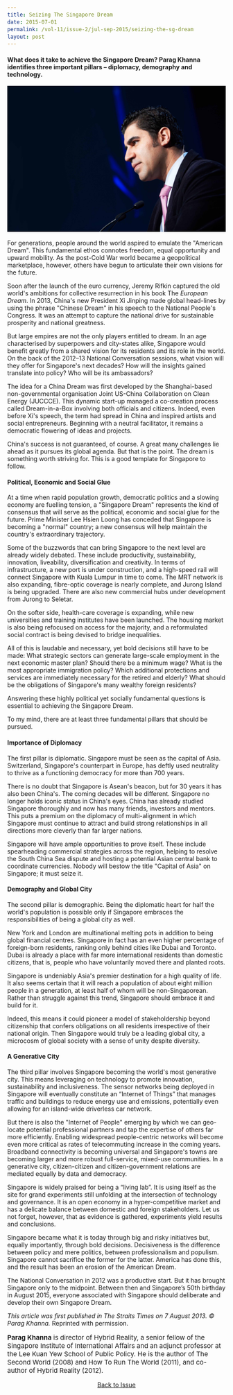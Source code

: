 ```yaml
---
title: Seizing The Singapore Dream
date: 2015-07-01
permalink: /vol-11/issue-2/jul-sep-2015/seizing-the-sg-dream
layout: post
---
```

#### What does it take to achieve the Singapore Dream? **Parag Khanna** identifies three important pillars – diplomacy, demography and technology.

![Alt text for image on Isomer site](/images/vol-11-issue-2/seizingthedream/PK-Brussels-March-2012-David-Plas1.jpg)

For generations, people around the world aspired to emulate the "American Dream". This fundamental ethos connotes freedom, equal opportunity and upward mobility. As the post-Cold War world became a geopolitical marketplace, however, others have begun to articulate their own visions for the future.

Soon after the launch of the euro currency, Jeremy Rifkin captured the old world's ambitions for collective resurrection in his book The <i>European Dream</i>. In 2013, China's new President Xi Jinping made global head-lines by using the phrase "Chinese Dream" in  his  speech  to  the  National  People's Congress. It was an attempt to capture the national drive for sustainable prosperity and national greatness.

But large empires are not the only players entitled to dream. In an age characterised by superpowers and city-states alike, Singapore would benefit greatly from a shared vision  for  its  residents  and  its  role  in  the world. On the back of the 2012–13 National Conversation sessions, what vision will they offer for Singapore's next decades? How will the  insights  gained  translate  into  policy? Who will be its ambassadors? 

The idea for a China Dream was first developed  by  the  Shanghai-based  non-governmental organisation Joint US-China Collaboration on Clean Energy (JUCCCE). This dynamic start-up managed a co-creation process called Dream-in-a-Box involving both officials and citizens. Indeed, even before Xi's speech, the term had spread in China and inspired artists and social entrepreneurs. Beginning with a neutral facilitator, it remains a democratic flowering of ideas and projects. 

China's success is not guaranteed, of course. A great many challenges lie ahead as it pursues its global agenda. But that is the point. The dream is something worth striving  for. This  is  a  good  template  for Singapore to follow.

#### **Political, Economic and Social Glue** 

At  a  time  when  rapid  population  growth, democratic politics and a slowing economy are fuelling tension, a "Singapore Dream" represents the kind of consensus that will serve as the political, economic and social glue  for  the  future.  Prime  Minister  Lee Hsien Loong has conceded that Singapore is  becoming  a  "normal"  country;  a  new consensus will help maintain the country's extraordinary trajectory.

Some of the buzzwords that can bring Singapore to the next level are already widely debated. These include productivity, sustainability, innovation, liveability, diversification and  creativity.  In  terms  of  infrastructure, a  new  port  is  under  construction,  and  a high-speed  rail  will  connect  Singapore with  Kuala  Lumpur  in  time  to  come.  The MRT network is also expanding, fibre-optic coverage  is  nearly  complete,  and  Jurong Island  is  being  upgraded.  There  are  also new commercial hubs under development from Jurong to Seletar.

On the softer side, health-care coverage  is  expanding,  while  new  universities and training institutes have been launched. The housing market is also being refocused on access for the majority, and a reformulated  social  contract  is  being  devised  to bridge inequalities.

All of this is laudable and necessary, yet bold decisions still have to be made: What strategic sectors can generate large-scale employment in the next economic master plan? Should there be a minimum wage? What is the most appropriate immigration policy?  Which  additional  protections  and services are immediately necessary for the retired  and  elderly?  What  should  be  the obligations  of  Singapore's  many  wealthy foreign residents?

Answering  these  highly  political  yet socially fundamental questions is essential to achieving the Singapore Dream.

To my mind, there are at least three fundamental pillars that should be pursued.

#### **Importance of Diplomacy** 

The first pillar is diplomatic. Singapore must be seen as the capital of Asia. Switzerland, Singapore's counterpart in Europe, has deftly used  neutrality to thrive as a functioning democracy for more than 700 years.

There is no doubt that  Singapore is Asean's beacon, but for 30 years it has also been China's. The coming decades will be different. Singapore no longer holds iconic status in China's eyes. China has already studied  Singapore thoroughly and now has many friends, investors and mentors. This puts a premium on the diplomacy of multi-alignment in which Singapore must continue to attract and build strong relationships  in  all  directions more cleverly than far larger nations.

Singapore will have ample opportunities to prove itself. These include spearheading commercial strategies across the region, helping to resolve the South China Sea dispute and hosting a potential Asian central bank to coordinate currencies. Nobody will bestow the title "Capital of Asia" on Singapore; it must seize it.

#### **Demography and Global City**

The second pillar is demographic. Being the diplomatic heart for half the world's population is possible only if Singapore embraces  the responsibilities of being a global city as well.

New York and London are multinational melting  pots  in  addition  to  being  global financial centres. Singapore in fact has an even  higher  percentage  of  foreign-born residents, ranking only behind cities  like Dubai and Toronto. Dubai is already a place with far more international residents than domestic citizens, that is, people who have voluntarily moved there and planted roots.

Singapore is undeniably Asia's premier destination for a high quality of life. It also seems certain that it will reach a population of about  eight  million people in a generation, at least half of whom will be  non-Singaporean. Rather than struggle against this trend,  Singapore  should embrace it and build for it.

Indeed, this means it could pioneer a model of stakeholdership beyond citizenship that confers obligations on all residents irrespective of their national origin. Then Singapore would truly be a leading global city, a microcosm of global society with a sense of unity despite diversity.

#### **A Generative City**

The third pillar involves Singapore becoming the world's most generative city. This means leveraging on technology to promote innovation, sustainability and inclusiveness. The sensor networks  being deployed in Singapore will eventually constitute an “Internet of Things” that manages traffic and buildings to reduce  energy  use  and emissions, potentially even allowing for an island-wide driverless car network.

But there is also the "Internet of People" emerging by which we can geo-locate potential professional partners and tap the expertise of others far more efficiently. Enabling widespread people-centric networks will become even more critical as rates of telecommuting increase in the coming years. Broadband connectivity is becoming universal and Singapore's towns are becoming larger and more  robust full-service, mixed-use communities. In a generative city, citizen-citizen and citizen-government relations are mediated equally by data and democracy.

Singapore is widely praised for being a  “living lab”.  It is using itself  as the site for grand experiments still unfolding at the intersection of technology and governance. It is an open economy in a hyper-competitive market and has a delicate balance between domestic and foreign stakeholders. Let us not forget, however, that as evidence is gathered, experiments yield results and conclusions.

Singapore became what it is today through big and risky initiatives but, equally importantly, through bold decisions. Decisiveness  is  the  difference  between  policy and mere politics, between professionalism and populism. Singapore cannot sacrifice the former for the latter. America has done this, and the result has been an erosion of the American Dream.

The National Conversation in 2012 was a productive start. But it has brought Singapore only to the midpoint. Between then and Singapore’s 50th birthday in August 2015, everyone associated with Singapore should deliberate and develop their own Singapore Dream.

<i>This article was first published in The Straits Times on 7 August 2013. © Parag Khanna.</i> Reprinted with permission.

<p style="font-size:15px;"><b>Parag Khanna</b> is director of Hybrid Reality, a senior fellow of the Singapore Institute of International Affairs and an adjunct professor at the Lee Kuan Yew School of Public Policy. He is the author of The Second World (2008) and How To Run The World (2011), and co-author of Hybrid Reality (2012).</p>

<a href="https://biblioasia.nlb.gov.sg/vol-11/issue-2/jul-sep-2015/"><center>Back to Issue</center></a>
